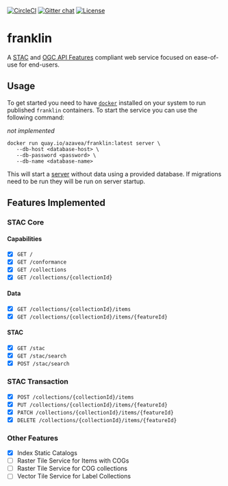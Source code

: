 [![CircleCI](https://circleci.com/gh/azavea/franklin/tree/master.svg?style=svg)](https://circleci.com/gh/azavea/franklin/tree/master) [![Gitter chat](https://badges.gitter.im/azavea/franklin-stac.png)](https://gitter.im/franklin-stac/community) [![License](https://img.shields.io/badge/License-Apache%202.0-blue.svg)](https://opensource.org/licenses/Apache-2.0)

# franklin

A [STAC]() and [OGC API Features](http://docs.opengeospatial.org/is/17-069r3/17-069r3.html) compliant web service focused on ease-of-use for end-users.

## Usage

To get started you need to have [`docker`](https://www.docker.com) installed on your system to run published `franklin` containers. To start the service you can use the following command:

_not_ _implemented_
```
docker run quay.io/azavea/franklin:latest server \
   --db-host <database-host> \
   --db-password <password> \
   --db-name <database-name>
```

This will start a [server](http://localhost:9090) without data using a provided database. If migrations need to be run they will be run on server startup.

## Features Implemented

### STAC Core
#### Capabilities
- [x] `GET /`
- [x] `GET /conformance`
- [x] `GET /collections`
- [x] `GET /collections/{collectionId}`

#### Data
- [x] `GET /collections/{collectionId}/items`
- [x] `GET /collections/{collectionId}/items/{featureId}`

#### STAC
- [x] `GET /stac`
- [x] `GET /stac/search`
- [x] `POST /stac/search`

### STAC Transaction
- [x] `POST /collections/{collectionId}/items`
- [x] `PUT /collections/{collectionId}/items/{featureId}`
- [x] `PATCH /collections/{collectionId}/items/{featureId}`
- [x] `DELETE /collections/{collectionId}/items/{featureId}`

### Other Features
- [x] Index Static Catalogs
- [ ] Raster Tile Service for Items with COGs
- [ ] Raster Tile Service for COG collections
- [ ] Vector Tile Service for Label Collections
